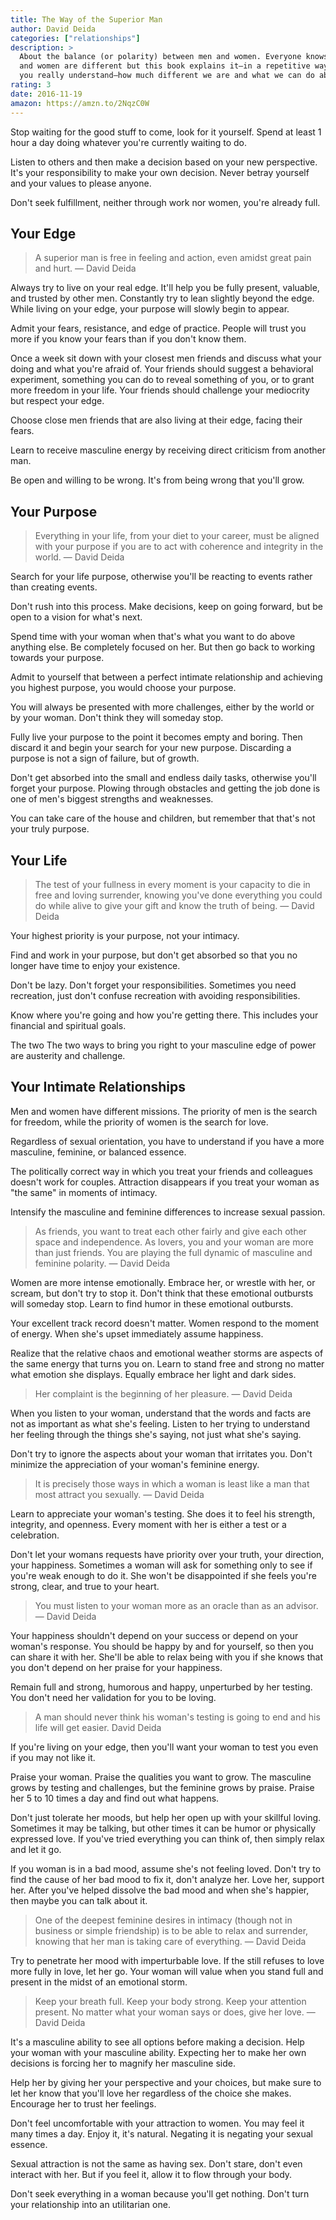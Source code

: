 ```yaml
---
title: The Way of the Superior Man
author: David Deida
categories: ["relationships"]
description: >
  About the balance (or polarity) between men and women. Everyone knows that men
  and women are different but this book explains it—in a repetitive way so that
  you really understand—how much different we are and what we can do about it.
rating: 3
date: 2016-11-19
amazon: https://amzn.to/2NqzC0W
---
```


Stop waiting for the good stuff to come, look for it yourself. Spend at least 1
hour a day doing whatever you're currently waiting to do.

Listen to others and then make a decision based on your new perspective. It's
your responsibility to make your own decision. Never betray yourself and your
values to please anyone.

Don't seek fulfillment, neither through work nor women, you're already full.

## Your Edge

> A superior man is free in feeling and action, even amidst great pain and hurt.
> — David Deida

Always try to live on your real edge. It'll help you be fully present, valuable,
and trusted by other men. Constantly try to lean slightly beyond the edge. While
living on your edge, your purpose will slowly begin to appear.

Admit your fears, resistance, and edge of practice. People will trust you more
if you know your fears than if you don't know them.

Once a week sit down with your closest men friends and discuss what your doing
and what you're afraid of. Your friends should suggest a behavioral experiment,
something you can do to reveal something of you, or to grant more freedom in
your life. Your friends should challenge your mediocrity but respect your edge.

Choose close men friends that are also living at their edge, facing their fears.

Learn to receive masculine energy by receiving direct criticism from another
man.

Be open and willing to be wrong. It's from being wrong that you'll grow.

## Your Purpose

> Everything in your life, from your diet to your career, must be aligned with
> your purpose if you are to act with coherence and integrity in the world. —
> David Deida

Search for your life purpose, otherwise you'll be reacting to events rather than
creating events.

Don't rush into this process. Make decisions, keep on going forward, but be open
to a vision for what's next.

Spend time with your woman when that's what you want to do above anything else.
Be completely focused on her. But then go back to working towards your purpose.

Admit to yourself that between a perfect intimate relationship and achieving you
highest purpose, you would choose your purpose.

You will always be presented with more challenges, either by the world or by
your woman. Don't think they will someday stop.

Fully live your purpose to the point it becomes empty and boring. Then discard
it and begin your search for your new purpose. Discarding a purpose is not a
sign of failure, but of growth.

Don't get absorbed into the small and endless daily tasks, otherwise you'll
forget your purpose. Plowing through obstacles and getting the job done is one
of men's biggest strengths and weaknesses.

You can take care of the house and children, but remember that that's not your
truly purpose.

## Your Life

> The test of your fullness in every moment is your capacity to die in free and
> loving surrender, knowing you've done everything you could do while alive to
> give your gift and know the truth of being. — David Deida

Your highest priority is your purpose, not your intimacy.

Find and work in your purpose, but don't get absorbed so that you no longer
have time to enjoy your existence.

Don't be lazy. Don't forget your responsibilities. Sometimes you need
recreation, just don't confuse recreation with avoiding responsibilities.

Know where you're going and how you're getting there. This includes your
financial and spiritual goals.

The two The two ways to bring you right to your masculine edge of power are
austerity and challenge.

## Your Intimate Relationships

Men and women have different missions. The priority of men is the search for
freedom, while the priority of women is the search for love.

Regardless of sexual orientation, you have to understand if you have a more
masculine, feminine, or balanced essence.

The politically correct way in which you treat your friends and colleagues
doesn't work for couples. Attraction disappears if you treat your woman as "the
same" in moments of intimacy.

Intensify the masculine and feminine differences to increase sexual passion.

> As friends, you want to treat each other fairly and give each other space and
> independence. As lovers, you and your woman are more than just friends. You
> are playing the full dynamic of masculine and feminine polarity. — David Deida

Women are more intense emotionally. Embrace her, or wrestle with her, or scream,
but don't try to stop it. Don't think that these emotional outbursts will
someday stop. Learn to find humor in these emotional outbursts.

Your excellent track record doesn't matter. Women respond to the moment of
energy. When she's upset immediately assume happiness.

Realize that the relative chaos and emotional weather storms are aspects of the
same energy that turns you on. Learn to stand free and strong no matter what
emotion she displays. Equally embrace her light and dark sides.

> Her complaint is the beginning of her pleasure. — David Deida

When you listen to your woman, understand that the words and facts are not as
important as what she's feeling. Listen to her trying to understand her feeling
through the things she's saying, not just what she's saying.

Don't try to ignore the aspects about your woman that irritates you. Don't
minimize the appreciation of your woman's feminine energy.

> It is precisely those ways in which a woman is least like a man that most
> attract you sexually. — David Deida

Learn to appreciate your woman's testing. She does it to feel his strength,
integrity, and openness. Every moment with her is either a test or a
celebration.

Don't let your womans requests have priority over your truth, your direction,
your happiness. Sometimes a woman will ask for something only to see if you're
weak enough to do it. She won't be disappointed if she feels you're strong,
clear, and true to your heart.

> You must listen to your woman more as an oracle than as an advisor. — David
> Deida

Your happiness shouldn't depend on your success or depend on your woman's
response. You should be happy by and for yourself, so then you can share it with
her. She'll be able to relax being with you if she knows that you don't depend
on her praise for your happiness.

Remain full and strong, humorous and happy, unperturbed by her testing. You
don't need her validation for you to be loving.

> A man should never think his woman's testing is going to end and his life will
> get easier. David Deida

If you're living on your edge, then you'll want your woman to test you even if
you may not like it.

Praise your woman. Praise the qualities you want to grow. The masculine grows by
testing and challenges, but the feminine grows by praise. Praise her 5 to 10
times a day and find out what happens.

Don't just tolerate her moods, but help her open up with your skillful loving.
Sometimes it may be talking, but other times it can be humor or physically
expressed love. If you've tried everything you can think of, then simply relax
and let it go.

If you woman is in a bad mood, assume she's not feeling loved. Don't try to find
the cause of her bad mood to fix it, don't analyze her. Love her, support her.
After you've helped dissolve the bad mood and when she's happier, then maybe you
can talk about it.

> One of the deepest feminine desires in intimacy (though not in business or
> simple friendship) is to be able to relax and surrender, knowing that her man
> is taking care of everything. — David Deida

Try to penetrate her mood with imperturbable love. If the still refuses to love
more fully in love, let her go. Your woman will value when you stand full and
present in the midst of an emotional storm.

> Keep your breath full. Keep your body strong. Keep your attention present. No
> matter what your woman says or does, give her love. — David Deida

It's a masculine ability to see all options before making a decision. Help your
woman with your masculine ability. Expecting her to make her own decisions is
forcing her to magnify her masculine side.

Help her by giving her your perspective and your choices, but make sure to let
her know that you'll love her regardless of the choice she makes. Encourage her
to trust her feelings.

Don't feel uncomfortable with your attraction to women. You may feel it many
times a day. Enjoy it, it's natural. Negating it is negating your sexual
essence.

Sexual attraction is not the same as having sex. Don't stare, don't even
interact with her. But if you feel it, allow it to flow through your body.

Don't seek everything in a woman because you'll get nothing. Don't turn your
relationship into an utilitarian one.
